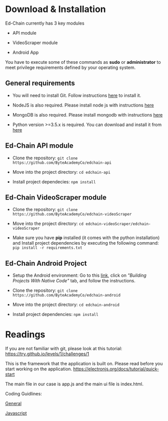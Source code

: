 # Download & Installation

Ed-Chain currently has 3 key modules

* API module

* VideoScraper module

* Android App

<aside class="notice">
You have to execute some of these commands as <strong>sudo</strong> or <strong>administrator</strong> to meet privilege requirements defined by your operating system.
</aside>

## General requirements

* You will need to install Git. Follow instructions <a href="https://git-scm.com/book/en/v2/Getting-Started-Installing-Git" target="_blank">here</a> to install it. 

* NodeJS is also required. Please install node js with instructions <a href="https://nodejs.org/en/download/package-manager/" target="_blank">here</a>

* MongoDB is also required. Please install mongodb with instructions <a href="https://docs.mongodb.com/v3.2/administration/install-community/" target="_blank">here</a>

* Python version >=3.5.x is required. You can download and install it from <a href="https://www.python.org/downloads/" target="_blank">here</a>


## Ed-Chain API module

* Clone the repository: `git clone https://github.com/ByteAcademyCo/edchain-api`

* Move into the project directory: `cd edchain-api`

* Install project dependecies: `npm install`

## Ed-Chain VideoScraper module

* Clone the repository: `git clone https://github.com/ByteAcademyCo/edchain-videoScraper`

* Move into the project directory: `cd edchain-videoScraper/edchain-videoScraper`

* Make sure you have **pip** installed (it comes with the python installation) and Install project dependencies by executing the following command: `pip install -r requirements.txt`

## Ed-Chain Android Project

* Setup the Android environment: Go to this <a href="https://facebook.github.io/react-native/docs/getting-started.html" target="_blank">link</a>, click on *"Building Projects With Native Code"* tab, and follow the instructions. 

* Clone the repository: `git clone https://github.com/ByteAcademyCo/edchain-android`

* Move into the project directory: `cd edchain-android`

* Install project dependencies: `npm install`


# Readings

If you are not familiar with git, please look at this tutorial: https://try.github.io/levels/1/challenges/1

This is the framework that the application is built on. Please read before you start working on the application. 
https://electronjs.org/docs/tutorial/quick-start

The main file in our case is app.js and the main ui file is index.html.

Coding Guidlines:

[General](https://github.com/Automattic/wp-calypso/blob/master/docs/coding-guidelines.md)

[Javascript](https://github.com/Automattic/wp-calypso/blob/master/docs/coding-guidelines/javascript.md)

